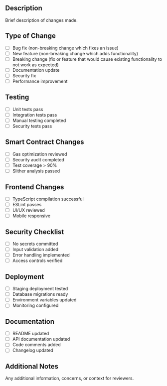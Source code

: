 ## Description
Brief description of changes made.

## Type of Change
- [ ] Bug fix (non-breaking change which fixes an issue)
- [ ] New feature (non-breaking change which adds functionality)
- [ ] Breaking change (fix or feature that would cause existing functionality to not work as expected)
- [ ] Documentation update
- [ ] Security fix
- [ ] Performance improvement

## Testing
- [ ] Unit tests pass
- [ ] Integration tests pass
- [ ] Manual testing completed
- [ ] Security tests pass

## Smart Contract Changes
- [ ] Gas optimization reviewed
- [ ] Security audit completed
- [ ] Test coverage > 90%
- [ ] Slither analysis passed

## Frontend Changes
- [ ] TypeScript compilation successful
- [ ] ESLint passes
- [ ] UI/UX reviewed
- [ ] Mobile responsive

## Security Checklist
- [ ] No secrets committed
- [ ] Input validation added
- [ ] Error handling implemented
- [ ] Access controls verified

## Deployment
- [ ] Staging deployment tested
- [ ] Database migrations ready
- [ ] Environment variables updated
- [ ] Monitoring configured

## Documentation
- [ ] README updated
- [ ] API documentation updated
- [ ] Code comments added
- [ ] Changelog updated

## Additional Notes
Any additional information, concerns, or context for reviewers.
